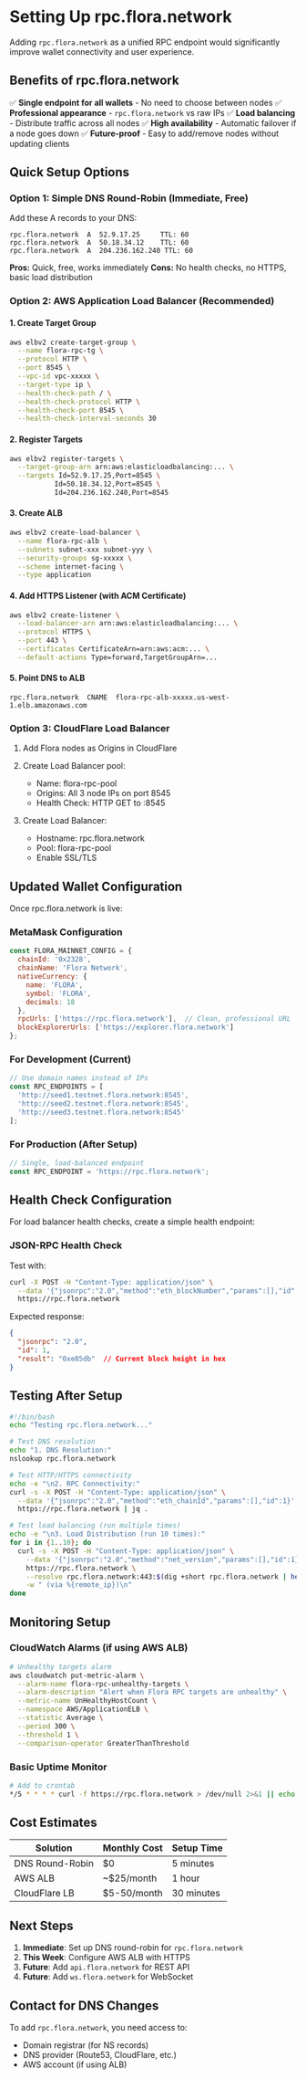 # Setting Up rpc.flora.network

Adding `rpc.flora.network` as a unified RPC endpoint would significantly improve wallet connectivity and user experience.

## Benefits of rpc.flora.network

✅ **Single endpoint for all wallets** - No need to choose between nodes
✅ **Professional appearance** - `rpc.flora.network` vs raw IPs
✅ **Load balancing** - Distribute traffic across all nodes
✅ **High availability** - Automatic failover if a node goes down
✅ **Future-proof** - Easy to add/remove nodes without updating clients

## Quick Setup Options

### Option 1: Simple DNS Round-Robin (Immediate, Free)
Add these A records to your DNS:
```
rpc.flora.network  A  52.9.17.25     TTL: 60
rpc.flora.network  A  50.18.34.12    TTL: 60
rpc.flora.network  A  204.236.162.240 TTL: 60
```

**Pros:** Quick, free, works immediately
**Cons:** No health checks, no HTTPS, basic load distribution

### Option 2: AWS Application Load Balancer (Recommended)

#### 1. Create Target Group
```bash
aws elbv2 create-target-group \
  --name flora-rpc-tg \
  --protocol HTTP \
  --port 8545 \
  --vpc-id vpc-xxxxx \
  --target-type ip \
  --health-check-path / \
  --health-check-protocol HTTP \
  --health-check-port 8545 \
  --health-check-interval-seconds 30
```

#### 2. Register Targets
```bash
aws elbv2 register-targets \
  --target-group-arn arn:aws:elasticloadbalancing:... \
  --targets Id=52.9.17.25,Port=8545 \
           Id=50.18.34.12,Port=8545 \
           Id=204.236.162.240,Port=8545
```

#### 3. Create ALB
```bash
aws elbv2 create-load-balancer \
  --name flora-rpc-alb \
  --subnets subnet-xxx subnet-yyy \
  --security-groups sg-xxxxx \
  --scheme internet-facing \
  --type application
```

#### 4. Add HTTPS Listener (with ACM Certificate)
```bash
aws elbv2 create-listener \
  --load-balancer-arn arn:aws:elasticloadbalancing:... \
  --protocol HTTPS \
  --port 443 \
  --certificates CertificateArn=arn:aws:acm:... \
  --default-actions Type=forward,TargetGroupArn=...
```

#### 5. Point DNS to ALB
```
rpc.flora.network  CNAME  flora-rpc-alb-xxxxx.us-west-1.elb.amazonaws.com
```

### Option 3: CloudFlare Load Balancer

1. Add Flora nodes as Origins in CloudFlare
2. Create Load Balancer pool:
   - Name: flora-rpc-pool
   - Origins: All 3 node IPs on port 8545
   - Health Check: HTTP GET to :8545

3. Create Load Balancer:
   - Hostname: rpc.flora.network
   - Pool: flora-rpc-pool
   - Enable SSL/TLS

## Updated Wallet Configuration

Once rpc.flora.network is live:

### MetaMask Configuration
```javascript
const FLORA_MAINNET_CONFIG = {
  chainId: '0x2328',
  chainName: 'Flora Network',
  nativeCurrency: {
    name: 'FLORA',
    symbol: 'FLORA',
    decimals: 18
  },
  rpcUrls: ['https://rpc.flora.network'],  // Clean, professional URL
  blockExplorerUrls: ['https://explorer.flora.network']
};
```

### For Development (Current)
```javascript
// Use domain names instead of IPs
const RPC_ENDPOINTS = [
  'http://seed1.testnet.flora.network:8545',
  'http://seed2.testnet.flora.network:8545',
  'http://seed3.testnet.flora.network:8545'
];
```

### For Production (After Setup)
```javascript
// Single, load-balanced endpoint
const RPC_ENDPOINT = 'https://rpc.flora.network';
```

## Health Check Configuration

For load balancer health checks, create a simple health endpoint:

### JSON-RPC Health Check
Test with:
```bash
curl -X POST -H "Content-Type: application/json" \
  --data '{"jsonrpc":"2.0","method":"eth_blockNumber","params":[],"id":1}' \
  https://rpc.flora.network
```

Expected response:
```json
{
  "jsonrpc": "2.0",
  "id": 1,
  "result": "0xe85db"  // Current block height in hex
}
```

## Testing After Setup

```bash
#!/bin/bash
echo "Testing rpc.flora.network..."

# Test DNS resolution
echo "1. DNS Resolution:"
nslookup rpc.flora.network

# Test HTTP/HTTPS connectivity
echo -e "\n2. RPC Connectivity:"
curl -s -X POST -H "Content-Type: application/json" \
  --data '{"jsonrpc":"2.0","method":"eth_chainId","params":[],"id":1}' \
  https://rpc.flora.network | jq .

# Test load balancing (run multiple times)
echo -e "\n3. Load Distribution (run 10 times):"
for i in {1..10}; do
  curl -s -X POST -H "Content-Type: application/json" \
    --data '{"jsonrpc":"2.0","method":"net_version","params":[],"id":1}' \
    https://rpc.flora.network \
    --resolve rpc.flora.network:443:$(dig +short rpc.flora.network | head -1) \
    -w " (via %{remote_ip})\n"
done
```

## Monitoring Setup

### CloudWatch Alarms (if using AWS ALB)
```bash
# Unhealthy targets alarm
aws cloudwatch put-metric-alarm \
  --alarm-name flora-rpc-unhealthy-targets \
  --alarm-description "Alert when Flora RPC targets are unhealthy" \
  --metric-name UnHealthyHostCount \
  --namespace AWS/ApplicationELB \
  --statistic Average \
  --period 300 \
  --threshold 1 \
  --comparison-operator GreaterThanThreshold
```

### Basic Uptime Monitor
```bash
# Add to crontab
*/5 * * * * curl -f https://rpc.flora.network > /dev/null 2>&1 || echo "RPC down" | mail -s "Flora RPC Alert" admin@flora.network
```

## Cost Estimates

| Solution | Monthly Cost | Setup Time |
|----------|-------------|------------|
| DNS Round-Robin | $0 | 5 minutes |
| AWS ALB | ~$25/month | 1 hour |
| CloudFlare LB | $5-50/month | 30 minutes |

## Next Steps

1. **Immediate**: Set up DNS round-robin for `rpc.flora.network`
2. **This Week**: Configure AWS ALB with HTTPS
3. **Future**: Add `api.flora.network` for REST API
4. **Future**: Add `ws.flora.network` for WebSocket

## Contact for DNS Changes

To add `rpc.flora.network`, you need access to:
- Domain registrar (for NS records)
- DNS provider (Route53, CloudFlare, etc.)
- AWS account (if using ALB)
